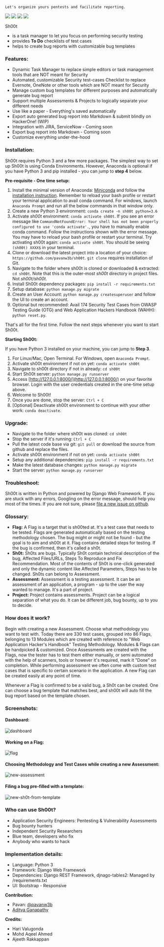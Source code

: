 ```
Let's organize yours pentests and facilitate reporting.
```

![](https://img.shields.io/github/issues/Fisjkars/PTART.svg)
![](https://img.shields.io/github/forks/Fisjkars/PTART.svg)
![](https://img.shields.io/github/stars/Fisjkars/PTART.svg)
![](https://img.shields.io/github/license/Fisjkars/PTART.svg)

Sh00t
- is a task manager to let you focus on performing security testing
- provides **To Do** checklists of test cases
- helps to create bug reports with customizable bug templates


### Features:
- Dynamic Task Manager to replace simple editors or task management tools that are NOT meant for Security
- Automated, customizable Security test-cases Checklist to replace Evernote, OneNote or other tools which are NOT meant for Security
- Manage custom bug templates for different purposes and automatically generate bug report
- Support multiple Assessments & Projects to logically separate your different needs
- Use like a paper - Everything's saved automatically
- Export auto generated bug report into Markdown & submit blindly on HackerOne! (WIP)
- Integration with JIRA, ServiceNow - Coming soon
- Export bug report into Markdown - Coming soon
- Customize everything under-the-hood


### Installation:
Sh00t requires Python 3 and a few more packages. The simplest way to set up Sh00t is using Conda Environments. However, Anaconda is optional if you have Python 3 and pip installed - you can jump to **step 4** below.

**Pre-requisite - One time setup:**

1. Install the minimal version of Anaconda: [Miniconda](https://conda.io/miniconda.html) and follow 
the [installation instruction](https://conda.io/docs/user-guide/install/index.html). Remember to 
reload your bash profile or restart your terminal application to avail conda command. For windows, launch `Anaconda Prompt` and run all the below commands in that window only.
2. Create a new Python 3 environment: `conda create -n sh00t python=3.6`
3. Activate *sh00t* environment: `conda activate sh00t`. If you see an error message like 
`CommandNotFoundError: Your shell has not been properly configured to use 'conda activate'.`, you have to manually enable conda command. Follow the instructions shown with the error message. You may have to reload your bash profile 
or restart your terminal. Try activating sh00t again: `conda activate sh00t`. You should be seeing `(sh00t) XXXX$` in 
your terminal.
4. Clone or download the latest project into a location of your choice: `https://github.com/pavanw3b/sh00t`. `git clone` requires installation of Git.
5. Navigate to the folder where sh00t is cloned or downloaded & extracted: `cd sh00t`. Note that this is the outer-most 
*sh00t* directory in project files. Not *sh00t/sh00t*.
6. Install Sh00t dependency packages: `pip install -r requirements.txt`
7. Setup database: `python manage.py migrate`
8. Create an User Account: `python manage.py createsuperuser` and follow the UI to create an 
account.
9. Optional but recommended: Avail 174 Security Test Cases from OWASP Testing Guide (OTG) and Web Application Hackers Handbook (WAHH): `python reset.py`.

That's all for the first time. Follow the next steps whenever you want to start Sh00t.

**Starting Sh00t:**

If you have Python 3 installed on your machine, you can jump to **Step 3**.

1. For Linux/Mac, Open Terminal. For Windows, open `Anaconda Prompt`.
2. Activate sh00t environment if not on yet: `conda activate sh00t`
3. Navigate to sh00t directory if not in already: `cd sh00t`
4. Start Sh00t server: `python manage.py runserver`
5. Access [http://127.0.0.1:8000/](http://127.0.0.1:8000/) on your favorite browser. Login with the user credentials 
created in the one-time setup above.
6. Welcome to Sh00t!
7. Once you are done, stop the server: `Ctrl + C`
8. [Optional] Deactivate sh00t environment to continue with your other work: `conda deactivate`.


### Upgrade:
* Navigate to the folder where sh00t was cloned: `cd sh00t`
* Stop the server if it's running: `Ctrl + C`
* Pull the latest code base via git: `git pull` or download the source from github and replace the files.
* Activate sh00t environment if not on yet: `conda activate sh00t`
* Setup any additional dependencies: `pip install -r requirements.txt`
* Make the latest database changes: `python manage.py migrate`
* Start the server: `python manage.py runserver`

### Troubleshoot:
Sh00t is written in Python and powered by Django Web Framework. If you are stuck with any errors, Googling on the error 
message, should help you most of the times. If you are not sure, please [file a new issue on github](https://github.com/pavanw3b/sh00t/issues/new).

### Glossary:
- **Flag:** A Flag is a target that is sh00ted at. It's a test case that needs to be tested. Flags are generated automatically based on the testing methodology chosen. The bug might or might not be found - but the goal is to aim and sh00t at it. Flag contains detailed steps for testing. If the bug is confirmed, then it's called a sh0t.
- **Sh0t:** Sh0ts are bugs. Typically Sh0t contain technical description of the bug, Affected Files/URLs, Steps To Reproduce and Fix Recommendation. Most of the contents of Sh0t is one-click generated and only the dynamic content like Affected Parameters, Steps has to be changed. Sh0ts can belong to Assessment.
- **Assessment:** Assessment is a testing assessment. It can be an assessment of an application, a program - up to the user the way wanted to manage. It's a part of project.
- **Project:** Project contains assessments. Project can be a logical separation of what you do. It can be different job, bug bounty, up to you to decide.

### How does it work?
Begin with creating a new Assessment. Choose what methodology you want to test with. Today there are 330 test cases, grouped into 86 Flags, belonging to 13 Modules which are created with reference to "Web Application Hacker's Handbook" Testing Methodology. Modules & Flags can be handpicked & customized. Once Assessments are created with the Flags, now the tester has to test them either manually, or semi automated with the help of scanners, tools or however it's required, mark it "Done" on completion. While performing assessment we often come with custom test cases that is specific to certain scenario in the application. A new Flag can be created easily at any point of time.

Whenever a Flag is confirmed to be a valid bug, a Sh0t can be created. One can choose a bug template that matches best, and sh00t will auto fill the bug report based on the template chosen.


### Screenshots:

#### Dashboard:

![dashboard](https://user-images.githubusercontent.com/11267537/43355841-9f6167e4-9281-11e8-87fe-761fa35ddc3c.png)

#### Working on a Flag:

![flag](https://user-images.githubusercontent.com/11267537/43355838-9ee99e58-9281-11e8-8724-b9e726fdc58d.png)


#### Choosing Methodology and Test Cases while creating a new Assessment:
![new-assessment](https://user-images.githubusercontent.com/11267537/43355840-9f3a3368-9281-11e8-8afd-0467a4ac00b4.png)

#### Filing a bug pre-filled with a template:

![new-sh0t-from-template](https://user-images.githubusercontent.com/11267537/43355839-9f117630-9281-11e8-8a33-a9b5babae698.png)


### Who can use Sh00t?
- Application Security Engineers: Pentesting & Vulnerability Assessments
- Bug bounty hunters
- Independent Security Researchers
- Blue team, developers who fix
- Anybody who wants to hack

### Implementation details:
- Language: Python 3
- Framework: Django Web Framework
- Dependencies: Django REST Framework, djnago-tables2: Managed by /requirements.txt
- UI: Bootstrap - Responsive



**Contribution:**
- Pavan: [@pavanw3b](https://twitter.com/pavanw3b)
- [Aditya Ganapathy](https://github.com/adityadev91)

**Credits:**
- Hari Valugonda
- Mohd Aqeel Ahmed
- Ajeeth Rakkappan
